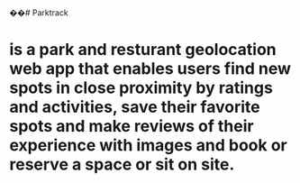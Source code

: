 ��#   P a r k t r a c k 
# is a park and resturant geolocation web app that enables users find new spots in close proximity by ratings and activities, save their favorite spots and make reviews of their experience with images and book or reserve a space or sit on site. 

 
 
